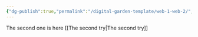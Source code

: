 ```yaml
---
{"dg-publish":true,"permalink":"/digital-garden-template/web-1-web-2/","updated":"2025-02-16T10:11:34.730+05:30"}
---
```


The second one is here [[The second try\|The second try]]

